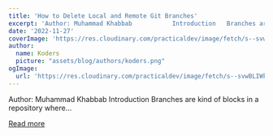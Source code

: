 ```yaml
---
title: 'How to Delete Local and Remote Git Branches'
excerpt: 'Author: Muhammad Khabbab           Introduction   Branches are kind of blocks in a repository where...'
date: '2022-11-27'
coverImage: 'https://res.cloudinary.com/practicaldev/image/fetch/s--svwBLIWk--/c_imagga_scale,f_auto,fl_progressive,h_420,q_auto,w_1000/https://dev-to-uploads.s3.amazonaws.com/uploads/articles/nsyp271zmtb5wv6p383s.png'
author:
  name: Koders
  picture: "assets/blog/authors/koders.png"
ogImage:
  url: 'https://res.cloudinary.com/practicaldev/image/fetch/s--svwBLIWk--/c_imagga_scale,f_auto,fl_progressive,h_420,q_auto,w_1000/https://dev-to-uploads.s3.amazonaws.com/uploads/articles/nsyp271zmtb5wv6p383s.png'
---
```


Author: Muhammad Khabbab           Introduction   Branches are kind of blocks in a repository where...

[Read more](https://dev.to/refine/how-to-delete-local-and-remote-git-branches-311f)
